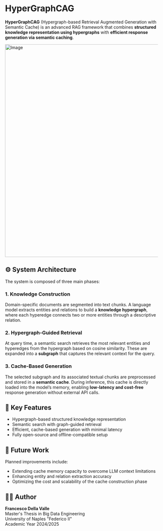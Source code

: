 # HyperGraphCAG

**HyperGraphCAG** (Hypergraph-based Retrieval Augmented Generation with Semantic Cache) is an advanced RAG framework that combines **structured knowledge representation using hypergraphs** with **efficient response generation via semantic caching**.

<img width="700" alt="Image" src="https://github.com/user-attachments/assets/8282b215-f3cd-4bac-86e2-0fcb21e43b66" />

## ⚙️ System Architecture

The system is composed of three main phases:

### 1. Knowledge Construction  
Domain-specific documents are segmented into text chunks. A language model extracts entities and relations to build a **knowledge hypergraph**, where each hyperedge connects two or more entities through a descriptive relation.

### 2. Hypergraph-Guided Retrieval  
At query time, a semantic search retrieves the most relevant entities and hyperedges from the hypergraph based on cosine similarity. These are expanded into a **subgraph** that captures the relevant context for the query.

### 3. Cache-Based Generation  
The selected subgraph and its associated textual chunks are preprocessed and stored in a **semantic cache**. During inference, this cache is directly loaded into the model’s memory, enabling **low-latency and cost-free** response generation without external API calls.

## 🚀 Key Features

- Hypergraph-based structured knowledge representation  
- Semantic search with graph-guided retrieval  
- Efficient, cache-based generation with minimal latency  
- Fully open-source and offline-compatible setup  

## 📌 Future Work

Planned improvements include:

- Extending cache memory capacity to overcome LLM context limitations  
- Enhancing entity and relation extraction accuracy  
- Optimizing the cost and scalability of the cache construction phase

## 🧑‍💻 Author

**Francesco Della Valle**  
Master's Thesis in Big Data Engineering  
University of Naples "Federico II"  
Academic Year 2024/2025
